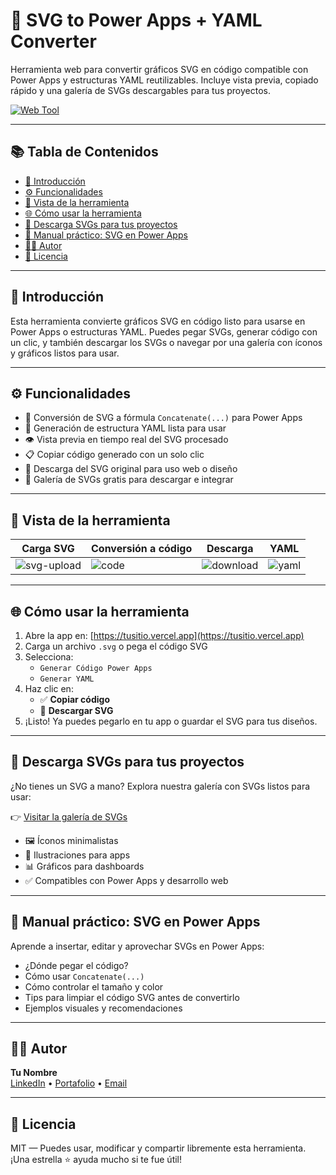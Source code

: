 # 🧩 SVG to Power Apps + YAML Converter

Herramienta web para convertir gráficos SVG en código compatible con Power Apps y estructuras YAML reutilizables. Incluye vista previa, copiado rápido y una galería de SVGs descargables para tus proyectos.

[![Web Tool](https://img.shields.io/badge/Probar%20herramienta-En%20línea-blue)](https://tusitio.vercel.app)

---

## 📚 Tabla de Contenidos

- [📖 Introducción](#introducción)
- [⚙️ Funcionalidades](#funcionalidades)
- [📸 Vista de la herramienta](#vista-de-la-herramienta)
- [🌐 Cómo usar la herramienta](#cómo-usar-la-herramienta)
- [🎨 Descarga SVGs para tus proyectos](#descarga-svgs-para-tus-proyectos)
- [📘 Manual práctico: SVG en Power Apps](#manual-práctico-svg-en-power-apps)
- [👨‍💻 Autor](#autor)
- [📄 Licencia](#licencia)

---

## 📖 Introducción

Esta herramienta convierte gráficos SVG en código listo para usarse en Power Apps o estructuras YAML. Puedes pegar SVGs, generar código con un clic, y también descargar los SVGs o navegar por una galería con íconos y gráficos listos para usar.

---

## ⚙️ Funcionalidades

- 🔁 Conversión de SVG a fórmula `Concatenate(...)` para Power Apps
- 🔄 Generación de estructura YAML lista para usar
- 👁️ Vista previa en tiempo real del SVG procesado
- 📋 Copiar código generado con un solo clic
- 💾 Descarga del SVG original para uso web o diseño
- 🎨 Galería de SVGs gratis para descargar e integrar

---

## 📸 Vista de la herramienta

| Carga SVG | Conversión a código | Descarga | YAML |
|-----------|---------------------|----------|------|
| ![svg-upload](./screenshots/upload.png) | ![code](./screenshots/code.png) | ![download](./screenshots/download.png) | ![yaml](./screenshots/yaml.png) |

---

## 🌐 Cómo usar la herramienta

1. Abre la app en: [https://tusitio.vercel.app](https://tusitio.vercel.app)
2. Carga un archivo `.svg` o pega el código SVG
3. Selecciona:
   - `Generar Código Power Apps`
   - `Generar YAML`
4. Haz clic en:
   - ✅ **Copiar código**
   - 💾 **Descargar SVG**
5. ¡Listo! Ya puedes pegarlo en tu app o guardar el SVG para tus diseños.

---

## 🎨 Descarga SVGs para tus proyectos

¿No tienes un SVG a mano? Explora nuestra galería con SVGs listos para usar:

👉 [Visitar la galería de SVGs](https://tusitio.vercel.app/svg-gallery)

- 🖼️ Íconos minimalistas
- 🧩 Ilustraciones para apps
- 📊 Gráficos para dashboards
- ✅ Compatibles con Power Apps y desarrollo web

---

## 📘 Manual práctico: SVG en Power Apps

Aprende a insertar, editar y aprovechar SVGs en Power Apps:

- ¿Dónde pegar el código?
- Cómo usar `Concatenate(...)`
- Cómo controlar el tamaño y color
- Tips para limpiar el código SVG antes de convertirlo
- Ejemplos visuales y recomendaciones

---

## 👨‍💻 Autor

**Tu Nombre**  
[LinkedIn](https://linkedin.com/in/tuusuario) • [Portafolio](https://tusitio.com) • [Email](mailto:tucorreo@dominio.com)

---

## 📄 Licencia

MIT — Puedes usar, modificar y compartir libremente esta herramienta.  
¡Una estrella ⭐ ayuda mucho si te fue útil!
